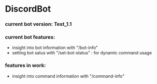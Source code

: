 # DiscordBot

### current bot version: Test_1.1
### current bot features:
  - insight into bot information with "/bot-info"
  - setting bot satus with "/set-bot-status" : for dynamic command usage

### features in work:
  - insight into command information with "/command-info"
